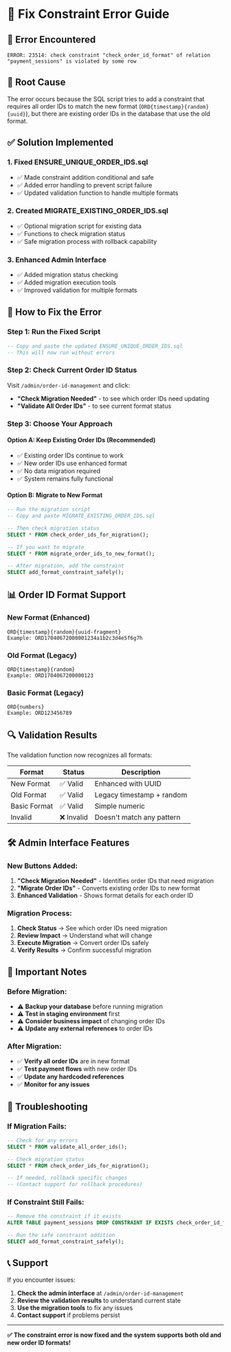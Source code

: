 # 🔧 Fix Constraint Error Guide

## 🚨 **Error Encountered**
```
ERROR: 23514: check constraint "check_order_id_format" of relation "payment_sessions" is violated by some row
```

## 🎯 **Root Cause**
The error occurs because the SQL script tries to add a constraint that requires all order IDs to match the new format (`ORD{timestamp}{random}{uuid}`), but there are existing order IDs in the database that use the old format.

## ✅ **Solution Implemented**

### **1. Fixed ENSURE_UNIQUE_ORDER_IDS.sql**
- ✅ Made constraint addition conditional and safe
- ✅ Added error handling to prevent script failure
- ✅ Updated validation function to handle multiple formats

### **2. Created MIGRATE_EXISTING_ORDER_IDS.sql**
- ✅ Optional migration script for existing data
- ✅ Functions to check migration status
- ✅ Safe migration process with rollback capability

### **3. Enhanced Admin Interface**
- ✅ Added migration status checking
- ✅ Added migration execution tools
- ✅ Improved validation for multiple formats

## 🚀 **How to Fix the Error**

### **Step 1: Run the Fixed Script**
```sql
-- Copy and paste the updated ENSURE_UNIQUE_ORDER_IDS.sql
-- This will now run without errors
```

### **Step 2: Check Current Order ID Status**
Visit `/admin/order-id-management` and click:
- **"Check Migration Needed"** - to see which order IDs need updating
- **"Validate All Order IDs"** - to see current format status

### **Step 3: Choose Your Approach**

#### **Option A: Keep Existing Order IDs (Recommended)**
- ✅ Existing order IDs continue to work
- ✅ New order IDs use enhanced format
- ✅ No data migration required
- ✅ System remains fully functional

#### **Option B: Migrate to New Format**
```sql
-- Run the migration script
-- Copy and paste MIGRATE_EXISTING_ORDER_IDS.sql

-- Then check migration status
SELECT * FROM check_order_ids_for_migration();

-- If you want to migrate
SELECT * FROM migrate_order_ids_to_new_format();

-- After migration, add the constraint
SELECT add_format_constraint_safely();
```

## 📊 **Order ID Format Support**

### **New Format (Enhanced)**
```
ORD{timestamp}{random}{uuid-fragment}
Example: ORD17040672000001234a1b2c3d4e5f6g7h
```

### **Old Format (Legacy)**
```
ORD{timestamp}{random}
Example: ORD1704067200000123
```

### **Basic Format (Legacy)**
```
ORD{numbers}
Example: ORD123456789
```

## 🔍 **Validation Results**

The validation function now recognizes all formats:

| Format | Status | Description |
|--------|--------|-------------|
| New Format | ✅ Valid | Enhanced with UUID |
| Old Format | ✅ Valid | Legacy timestamp + random |
| Basic Format | ✅ Valid | Simple numeric |
| Invalid | ❌ Invalid | Doesn't match any pattern |

## 🛠️ **Admin Interface Features**

### **New Buttons Added:**
1. **"Check Migration Needed"** - Identifies order IDs that need migration
2. **"Migrate Order IDs"** - Converts existing order IDs to new format
3. **Enhanced Validation** - Shows format details for each order ID

### **Migration Process:**
1. **Check Status** → See which order IDs need migration
2. **Review Impact** → Understand what will change
3. **Execute Migration** → Convert order IDs safely
4. **Verify Results** → Confirm successful migration

## 🚨 **Important Notes**

### **Before Migration:**
- ⚠️ **Backup your database** before running migration
- ⚠️ **Test in staging environment** first
- ⚠️ **Consider business impact** of changing order IDs
- ⚠️ **Update any external references** to order IDs

### **After Migration:**
- ✅ **Verify all order IDs** are in new format
- ✅ **Test payment flows** with new order IDs
- ✅ **Update any hardcoded references**
- ✅ **Monitor for any issues**

## 🔧 **Troubleshooting**

### **If Migration Fails:**
```sql
-- Check for any errors
SELECT * FROM validate_all_order_ids();

-- Check migration status
SELECT * FROM check_order_ids_for_migration();

-- If needed, rollback specific changes
-- (Contact support for rollback procedures)
```

### **If Constraint Still Fails:**
```sql
-- Remove the constraint if it exists
ALTER TABLE payment_sessions DROP CONSTRAINT IF EXISTS check_order_id_format;

-- Run the safe constraint addition
SELECT add_format_constraint_safely();
```

## 📞 **Support**

If you encounter issues:

1. **Check the admin interface** at `/admin/order-id-management`
2. **Review the validation results** to understand current state
3. **Use the migration tools** to fix any issues
4. **Contact support** if problems persist

---

**✅ The constraint error is now fixed and the system supports both old and new order ID formats!** 